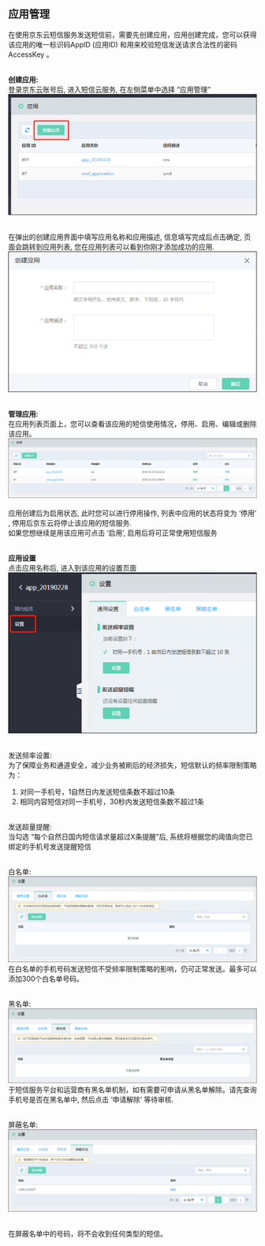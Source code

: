 ## 应用管理<br>

在使用京东云短信服务发送短信前，需要先创建应用，应用创建完成，您可以获得该应用的唯一标识码AppID (应用ID) 和用来校验短信发送请求合法性的密码 AccessKey 。<br><br>

**创建应用:**<br>
登录京东云账号后, 进入短信云服务, 在左侧菜单中选择 “应用管理”<br>
![创建应用](../../../../image/Text-Message/dx-002.png)<br><br>

在弹出的创建应用界面中填写应用名称和应用描述, 信息填写完成后点击确定, 页面会跳转到应用列表, 您在应用列表可以看到你刚才添加成功的应用.<br>
![创建应用](../../../../image/Text-Message/dx-003.png)<br><br>

**管理应用:**<br>
在应用列表页面上，您可以查看该应用的短信使用情况，停用、启用、编辑或删除该应用。<br>
![管理应用](../../../../image/Text-Message/dx-004.png)<br><br>
应用创建后为启用状态, 此时您可以进行停用操作, 列表中应用的状态将变为 ‘停用’ , 停用后京东云将停止该应用的短信服务.<br>
如果您想继续是用该应用可点击 ‘启用’, 启用后将可正常使用短信服务<br><br>

**应用设置**<br>
点击应用名称后, 进入到该应用的设置页面<br>
![应用设置](../../../../image/Text-Message/dx-005.png)<br><br>

发送频率设置:<br>
为了保障业务和通道安全，减少业务被刷后的经济损失，短信默认的频率限制策略为：<br>
1.	对同一手机号，1自然日内发送短信条数不超过10条 <br>
2.	相同内容短信对同一手机号，30秒内发送短信条数不超过1条<br><br>

发送超量提醒:<br>
当勾选 “每个自然日国内短信请求量超过X条提醒”后, 系统将根据您的阈值向您已绑定的手机号发送提醒短信<br><br>

白名单: <br>
![白名单](../../../../image/Text-Message/dx-006.png)<br>
在白名单的手机号码发送短信不受频率限制策略的影响，仍可正常发送。最多可以添加300个白名单号码。<br><br>

黑名单:<br>
![黑名单](../../../../image/Text-Message/dx-007.png)<br>
于短信服务平台和运营商有黑名单机制，如有需要可申请从黑名单解除。请先查询手机号是否在黑名单中, 然后点击 ‘申请解除’ 等待审核.<br><br>

屏蔽名单:<br>
![屏蔽名单](../../../../image/Text-Message/dx-008.png)<br><br>

在屏蔽名单中的号码，将不会收到任何类型的短信。
